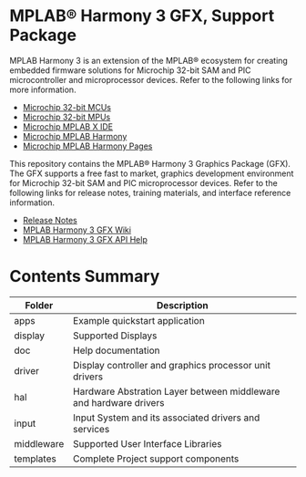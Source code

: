 # MPLAB® Harmony 3 GFX, Support Package

MPLAB Harmony 3 is an extension of the MPLAB® ecosystem for creating
embedded firmware solutions for Microchip 32-bit SAM and PIC microcontroller
and microprocessor devices.  Refer to the following links for more information.
 - [Microchip 32-bit MCUs](https://www.microchip.com/design-centers/32-bit)
 - [Microchip 32-bit MPUs](https://www.microchip.com/design-centers/32-bit-mpus)
 - [Microchip MPLAB X IDE](https://www.microchip.com/mplab/mplab-x-ide)
 - [Microchip MPLAB Harmony](https://www.microchip.com/mplab/mplab-harmony)
 - [Microchip MPLAB Harmony Pages](https://microchip-mplab-harmony.github.io/)

This repository contains the MPLAB® Harmony 3 Graphics Package (GFX).  The
GFX supports a free fast to market, graphics development environment for Microchip 32-bit SAM and PIC microprocessor devices.  Refer to
the following links for release notes, training materials, and interface
reference information.
 - [Release Notes](./release_notes.md)
 - [MPLAB Harmony 3 GFX Wiki](https://github.com/Microchip-MPLAB-Harmony/gfx/wiki)
 - [MPLAB Harmony 3 GFX API Help](https://microchip-mplab-harmony.github.io/gfx)

# Contents Summary

| Folder     | Description                                               |
|------------|-----------------------------------------------------------|
| apps       | Example quickstart application |
| display    | Supported Displays |
| doc        | Help documentation                            |
| driver | Display controller and graphics processor unit drivers |
| hal | Hardware Abstration Layer between middleware and hardware drivers |
| input | Input System and its associated drivers and services |
| middleware | Supported User Interface Libraries |
| templates | Complete Project support components |

